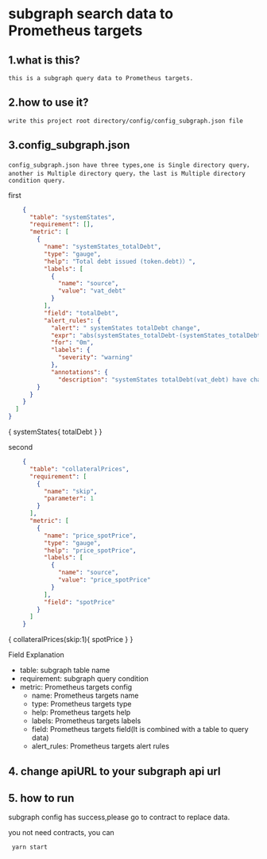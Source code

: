 # subgraph search data to Prometheus targets

## 1.what is this?
    this is a subgraph query data to Prometheus targets.

## 2.how to use it?

    write this project root directory/config/config_subgraph.json file

## 3.config_subgraph.json

    config_subgraph.json have three types,one is Single directory query，another is Multiple directory query，the last is Multiple directory condition query.

first
```json
    {
      "table": "systemStates",
      "requirement": [],
      "metric": [
        {
          "name": "systemStates_totalDebt",
          "type": "gauge",
          "help": "Total debt issued (token.debt)）",
          "labels": [
            {
              "name": "source",
              "value": "vat_debt"
            }
          ],
          "field": "totalDebt",
          "alert_rules": {
            "alert": " systemStates totalDebt change",
            "expr": "abs(systemStates_totalDebt-(systemStates_totalDebt offset 2m)) > systemStates_totalDebt * 0.05",
            "for": "0m",
            "labels": {
              "severity": "warning"
            },
            "annotations": {
              "description": "systemStates totalDebt(vat_debt) have changed in two minutes change more than 5%,change data {{$value}}"
        }
      }
    }
  ]
}

```
{
    systemStates{
        totalDebt
    }
}

second 

```json
    {
      "table": "collateralPrices",
      "requirement": [
        {
          "name": "skip",
          "parameter": 1
        }
      ],
      "metric": [
        {
          "name": "price_spotPrice",
          "type": "gauge",
          "help": "price_spotPrice",
          "labels": [
            {
              "name": "source",
              "value": "price_spotPrice"
            }
          ],
          "field": "spotPrice"
        }
      ]
    }

```
{
    collateralPrices(skip:1){
        spotPrice
    }
}


Field Explanation

- table: subgraph table name
- requirement: subgraph query condition
- metric: Prometheus targets config
    - name: Prometheus targets name
    - type: Prometheus targets type
    - help: Prometheus targets help
    - labels: Prometheus targets labels
    - field: Prometheus targets field(It is combined with a table to query data)
    - alert_rules: Prometheus targets alert rules

## 4. change apiURL to your subgraph api url

## 5. how to run

subgraph config has success,please go to contract to replace data.

you not need contracts, you can

```
 yarn start
```
